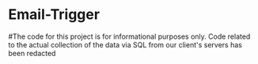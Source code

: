 # Email-Trigger

#The code for this project is for informational purposes only.  Code related to the actual collection of the data via SQL from our client's servers has been redacted
